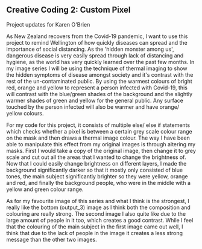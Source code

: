 ## Creative Coding 2: Custom Pixel

Project updates for Karen O'Brien

As New Zealand recovers from the Covid-19 pandemic, I want to use this project to remind Wellington of how quickly diseases can spread and the importance of social distancing. As the 'hidden monster among us', dangerous disease is very easily spread through lack of distancing and hygiene, as the world has very quickly learned over the past few months. In my image series I will be using the technique of thermal imaging to show the hidden symptoms of disease amongst society and it's contrast with the rest of the un-contaminated public. By using the warmest colours of bright red, orange and yellow to represent a person infected with Covid-19, this will contrast with the blue/green shades of the background and the slightly warmer shades of green and yellow for the general public. Any surface touched by the person infected will also be warmer and have orange/ yellow colours.

For my code for this project, it consists of multiple else/ else if statements which checks whether a pixel is between a certain grey scale colour range on the mask and then draws a thermal image colour. The way I have been able to manipulate this effect from my original images is through altering my masks. First I would take a copy of the original image, then change it to grey scale and cut out all the areas that I wanted to change the brightness of. Now that I could easily change brightness on different layers, I made the background significantly darker so that it mostly only consisted of blue tones, the main subject significantly brighter so they were yellow, orange and red, and finally the background people, who were in the middle with a yellow and green colour range.

 As for my favourite image of this series and what I think is the strongest, I really like the bottom (output_3) image as I think both the composition and colouring are really strong. The second image I also quite like due to the large amount of people in it too, which creates a good contrast. While I feel that the colouring of the main subject in the first image came out well, I think that due to the lack of people in the image it creates a less strong message than the other two images.
